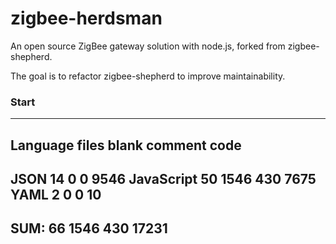 # zigbee-herdsman
An open source ZigBee gateway solution with node.js, forked from zigbee-shepherd.

The goal is to refactor zigbee-shepherd to improve maintainability.



### Start
-------------------------------------------------------------------------------
Language                     files          blank        comment           code
-------------------------------------------------------------------------------
JSON                            14              0              0           9546
JavaScript                      50           1546            430           7675
YAML                             2              0              0             10
-------------------------------------------------------------------------------
SUM:                            66           1546            430          17231
-------------------------------------------------------------------------------
